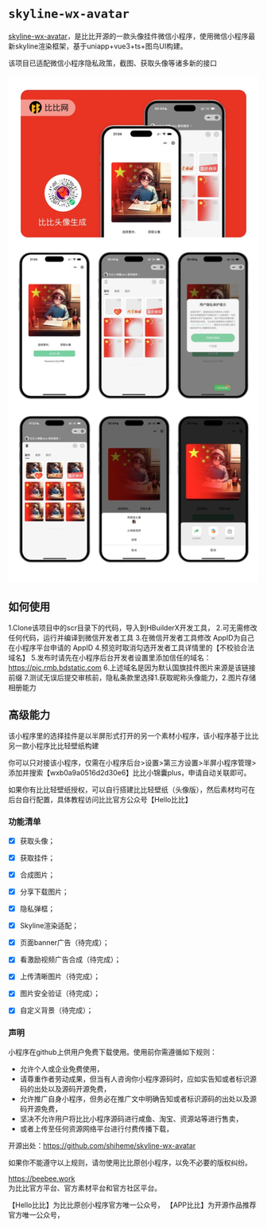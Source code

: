 # `skyline-wx-avatar`

[skyline-wx-avatar](https://beebee.work/)，是比比开源的一款头像挂件微信小程序，使用微信小程序最新skyline渲染框架，基于uniapp+vue3+ts+图鸟UI构建。

该项目已适配微信小程序隐私政策，截图、获取头像等诸多新的接口

![预览图](https://github.com/shiheme/skyline-wx-avatar/blob/main/mini-beebeered-2.jpg)

## 如何使用

1.Clone该项目中的scr目录下的代码，导入到HBuilderX开发工具，
2.可无需修改任何代码，运行并编译到微信开发者工具
3.在微信开发者工具修改 AppID为自己在小程序平台申请的 AppID
4.预览时取消勾选开发者工具详情里的【不校验合法域名】
5.发布时请先在小程序后台开发者设置里添加信任的域名：https://pic.rmb.bdstatic.com
6.上述域名是因为默认国旗挂件图片来源是该链接前缀
7.测试无误后提交审核前，隐私条款里选择1.获取昵称头像能力，2.图片存储相册能力

## 高级能力

该小程序里的选择挂件是以半屏形式打开的另一个素材小程序，该小程序基于比比另一款小程序比比轻壁纸构建

你可以只对接该小程序，仅需在小程序后台>设置>第三方设置>半屏小程序管理>添加并搜索【wxb0a9a0516d2d30e6】比比小锦囊plus，申请自动关联即可。

如果你有比比轻壁纸授权，可以自行搭建比比轻壁纸（头像版），然后素材均可在后台自行配置，具体教程访问比比官方公众号【Hello比比】



### 功能清单

- [x] 获取头像；
- [x] 获取挂件；
- [x] 合成图片；
- [x] 分享下载图片；
- [x] 隐私弹框；
- [x] Skyline渲染适配；
- [x] 页面banner广告（待完成）；
- [x] 看激励视频广告合成（待完成）；
- [x] 上传清晰图片（待完成）；
- [x] 图片安全验证（待完成）；
- [x] 自定义背景（待完成）；
  


### 声明

小程序在github上供用户免费下载使用。使用前你需遵循如下规则：

- 允许个人或企业免费使用，
- 请尊重作者劳动成果，但当有人咨询你小程序源码时，应如实告知或者标识源码的出处以及源码开源免费，
- 允许推广自身小程序，但务必在推广文中明确告知或者标识源码的出处以及源码开源免费，
- 坚决不允许用户将比比小程序源码进行咸鱼、淘宝、资源站等进行售卖，
- 或者上传至任何资源网络平台进行付费传播下载，


开源出处：https://github.com/shiheme/skyline-wx-avatar

如果你不能遵守以上规则，请勿使用比比原创小程序，以免不必要的版权纠纷。


https://beebee.work  
为比比官方平台、官方素材平台和官方社区平台。

【Hello比比】为比比原创小程序官方唯一公众号，
【APP比比】为开源作品推荐官方唯一公众号，
